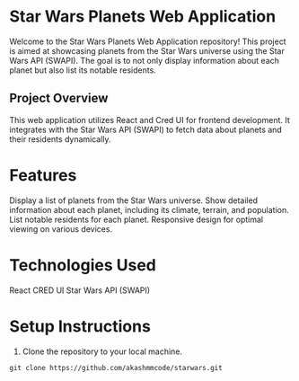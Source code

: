 # Star Wars Planets Web Application

Welcome to the Star Wars Planets Web Application repository! This project is aimed at showcasing planets from the Star Wars universe using the Star Wars API (SWAPI). The goal is to not only display information about each planet but also list its notable residents.

## Project Overview

This web application utilizes React and Cred UI for frontend development. It integrates with the Star Wars API (SWAPI) to fetch data about planets and their residents dynamically.

# Features

Display a list of planets from the Star Wars universe.
Show detailed information about each planet, including its climate, terrain, and population.
List notable residents for each planet.
Responsive design for optimal viewing on various devices.

# Technologies Used

React
CRED UI
Star Wars API (SWAPI)

# Setup Instructions

1. Clone the repository to your local machine.

```
git clone https://github.com/akashmmcode/starwars.git
```

